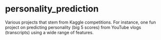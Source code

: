 # personality_prediction

Various projects that stem from Kaggle competitions. For instance, one fun project on predicting personality (big 5 scores) from YouTube vlogs (transcripts) using a wide range of features.

